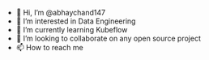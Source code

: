 - 👋 Hi, I’m @abhaychand147
- 👀 I’m interested in Data Engineering
- 🌱 I’m currently learning Kubeflow
- 💞️ I’m looking to collaborate on any open source project
- 📫 How to reach me 

<!---
abhaychand147/abhaychand147 is a ✨ special ✨ repository because its `README.md` (this file) appears on your GitHub profile.
You can click the Preview link to take a look at your changes.
--->
